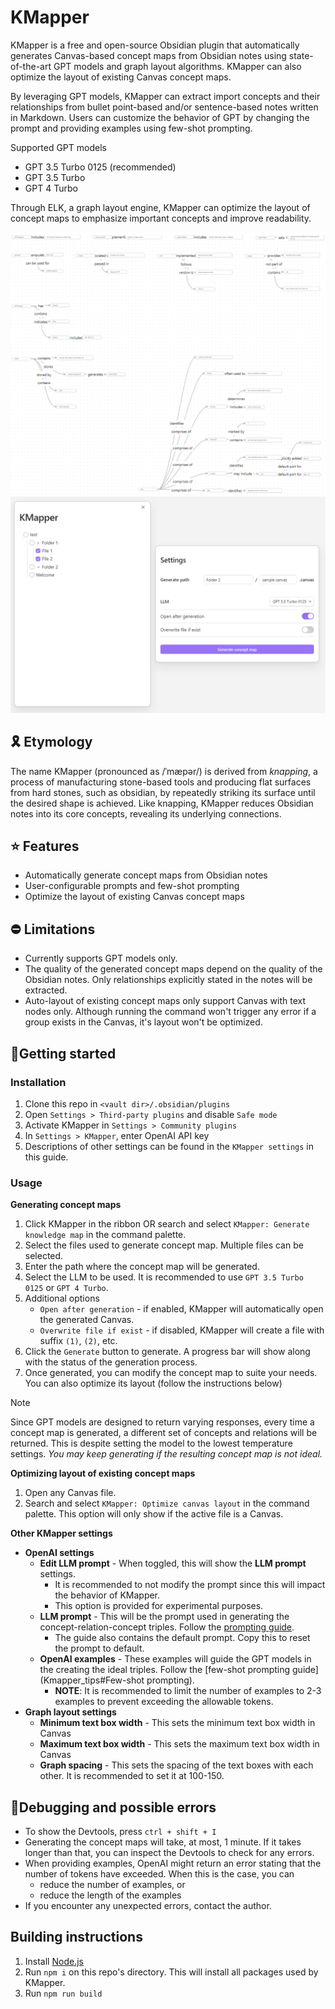 # KMapper
KMapper is a free and open-source Obsidian plugin that automatically generates Canvas-based concept maps from Obsidian notes using state-of-the-art GPT models and graph layout algorithms. KMapper can also optimize the layout of existing Canvas concept maps.

By leveraging GPT models, KMapper can extract import concepts and their relationships from bullet point-based and/or sentence-based notes written in Markdown. Users can customize the behavior of GPT by changing the prompt and providing examples using few-shot prompting. 

Supported GPT models
- GPT 3.5 Turbo 0125 (recommended)
- GPT 3.5 Turbo
- GPT 4 Turbo

Through ELK, a graph layout engine, KMapper can optimize the layout of concept maps to emphasize important concepts and improve readability. 

![](assets/sample-output.png) ![](assets/kmapper-ui.png)

## 🎗️ Etymology
The name KMapper (pronounced as /ˈmæpər/) is derived from *knapping*, a process of manufacturing stone-based tools and producing flat surfaces from hard stones, such as obsidian, by repeatedly striking its surface until the desired shape is achieved. Like knapping, KMapper reduces Obsidian notes into its core concepts, revealing its underlying connections.
## ⭐ Features
- Automatically generate concept maps from Obsidian notes
- User-configurable prompts and few-shot prompting
- Optimize the layout of existing Canvas concept maps
## ⛔ Limitations
- Currently supports GPT models only. 
- The quality of the generated concept maps depend on the quality of the Obsidian notes. Only relationships explicitly stated in the notes will be extracted.
- Auto-layout of existing concept maps only support Canvas with text nodes only. Although running the command won't trigger any error if a group exists in the Canvas, it's layout won't be optimized.
## 🔧Getting started
### Installation
1. Clone this repo in `<vault dir>/.obsidian/plugins`
3. Open `Settings > Third-party plugins` and disable `Safe mode`
4. Activate KMapper in `Settings > Community plugins`
5. In `Settings > KMapper`, enter OpenAI API key
6. Descriptions of other settings can be found in the `KMapper settings` in this guide.
### Usage
**Generating concept maps**
1. Click KMapper in the ribbon OR search and select `KMapper: Generate knowledge map` in the command palette.
2. Select the files used to generate concept map. Multiple files can be selected.
3. Enter the path where the concept map will be generated.
4. Select the LLM to be used. It is recommended to use `GPT 3.5 Turbo 0125` or `GPT 4 Turbo`.
5. Additional options
	- `Open after generation` - if enabled, KMapper will automatically open the generated Canvas.
	- `Overwrite file if exist` - if disabled, KMapper will create a file with suffix `(1)`, `(2)`, etc.
6. Click the `Generate` button to generate. A progress bar will show along with the status of the generation process.
7. Once generated, you can modify the concept map to suite your needs. You can also optimize its layout (follow the instructions below)

> [!NOTE]
> Since GPT models are designed to return varying responses, every time a concept map is generated, a different set of concepts and relations will be returned. This is despite setting the model to the lowest temperature settings. *You may keep generating if the resulting concept map is not ideal.* 

**Optimizing layout of existing concept maps**
1. Open any Canvas file.
2. Search and select `KMapper: Optimize canvas layout` in the command palette. This option will only show if the active file is a Canvas.

**Other KMapper settings** 
- **OpenAI settings**
	- **Edit LLM prompt** - When toggled, this will show the **LLM prompt** settings. 
		- It is recommended to not modify the prompt since this will impact the behavior of KMapper. 
		- This option is provided for experimental purposes.
	- **LLM prompt** - This will be the prompt used in generating the concept-relation-concept triples. Follow the [prompting guide](KMapper_tips.md).
		- The guide also contains the default prompt. Copy this to reset the prompt to default.
	- **OpenAI examples** - These examples will guide the GPT models in the creating the ideal triples. Follow the [few-shot prompting guide](Kmapper_tips#Few-shot prompting).
		- **NOTE**: It is recommended to limit the number of examples to 2-3 examples to prevent exceeding the allowable tokens.
- **Graph layout settings**
	- **Minimum text box width** - This sets the minimum text box width in Canvas
	- **Maximum text box width** - This sets the maximum text box width in Canvas
	- **Graph spacing** - This sets the spacing of the text boxes with each other. It is recommended to set it at 100-150.

## 👾Debugging and possible errors
- To show the Devtools, press `ctrl + shift + I`
- Generating the concept maps will take, at most, 1 minute. If it takes longer than that, you can inspect the Devtools to check for any errors.
- When providing examples, OpenAI might return an error stating that the number of tokens have exceeded. When this is the case, you can
	- reduce the number of examples, or
	- reduce the length of the examples
- If you encounter any unexpected errors, contact the author.

## Building instructions
1. Install [Node.js](https://nodejs.org/en/download)
2. Run `npm i` on this repo's directory. This will install all packages used by KMapper.
3. Run `npm run build`